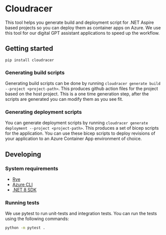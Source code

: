 # Cloudracer

This tool helps you generate build and deployment script for .NET Aspire based projects so you can deploy them as
container apps on Azure. We use this tool for our digital GPT assistant applications to speed up the workflow.

## Getting started

```
pip install cloudracer
```

### Generating build scripts

Generating build scripts can be done by running `cloudracer generate build --project <project-path>`. This produces
github action files for the project based on the host project. This is a one time generation step, after
the scripts are generated you can modify them as you see fit.

### Generating deployment scripts

You can generate deployment scripts by running `cloudracer generate deployment --project <project-path>`. This
produces a set of bicep scripts for the application. You can use these bicep scripts to deploy revisions of your
application to an Azure Container App environment of choice.

## Developing

### System requirements

- [Rye](https://rye-up.com)
- [Azure CLI](https://learn.microsoft.com/en-us/cli/azure/)
- [.NET 8 SDK](https://dot.net)

### Running tests

We use pytest to run unit-tests and integration tests. You can run the tests using the following commands:

```bash
python -m pytest .
```
